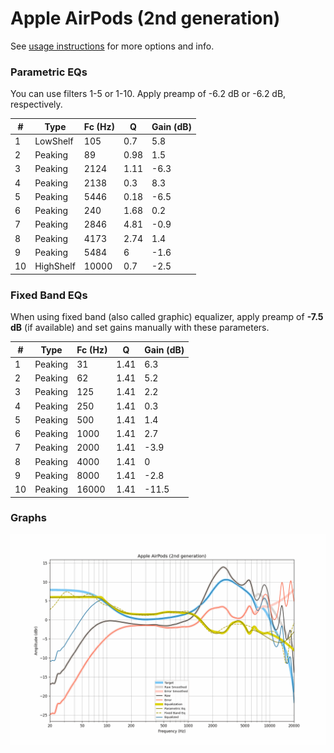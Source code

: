 # Apple AirPods (2nd generation)
See [usage instructions](https://github.com/jaakkopasanen/AutoEq#usage) for more options and info.

### Parametric EQs
You can use filters 1-5 or 1-10. Apply preamp of -6.2 dB or -6.2 dB, respectively.

|   # | Type      |   Fc (Hz) |    Q |   Gain (dB) |
|-----|-----------|-----------|------|-------------|
|   1 | LowShelf  |       105 | 0.7  |         5.8 |
|   2 | Peaking   |        89 | 0.98 |         1.5 |
|   3 | Peaking   |      2124 | 1.11 |        -6.3 |
|   4 | Peaking   |      2138 | 0.3  |         8.3 |
|   5 | Peaking   |      5446 | 0.18 |        -6.5 |
|   6 | Peaking   |       240 | 1.68 |         0.2 |
|   7 | Peaking   |      2846 | 4.81 |        -0.9 |
|   8 | Peaking   |      4173 | 2.74 |         1.4 |
|   9 | Peaking   |      5484 | 6    |        -1.6 |
|  10 | HighShelf |     10000 | 0.7  |        -2.5 |

### Fixed Band EQs
When using fixed band (also called graphic) equalizer, apply preamp of **-7.5 dB** (if available) and set gains manually with these parameters.

|   # | Type    |   Fc (Hz) |    Q |   Gain (dB) |
|-----|---------|-----------|------|-------------|
|   1 | Peaking |        31 | 1.41 |         6.3 |
|   2 | Peaking |        62 | 1.41 |         5.2 |
|   3 | Peaking |       125 | 1.41 |         2.2 |
|   4 | Peaking |       250 | 1.41 |         0.3 |
|   5 | Peaking |       500 | 1.41 |         1.4 |
|   6 | Peaking |      1000 | 1.41 |         2.7 |
|   7 | Peaking |      2000 | 1.41 |        -3.9 |
|   8 | Peaking |      4000 | 1.41 |         0   |
|   9 | Peaking |      8000 | 1.41 |        -2.8 |
|  10 | Peaking |     16000 | 1.41 |       -11.5 |

### Graphs
![](./Apple%20AirPods%20(2nd%20generation).png)
